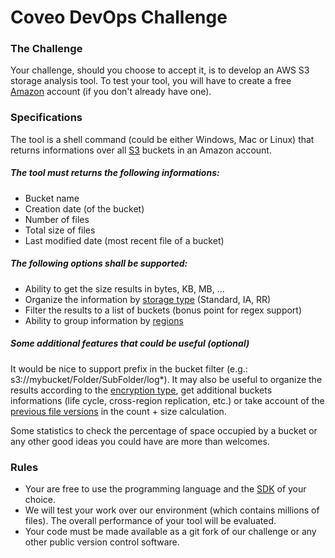 # Coveo DevOps Challenge
### The Challenge
Your challenge, should you choose to accept it, is to develop an AWS S3 storage analysis tool. To test your tool, you will have to create a free [Amazon](http://aws.amazon.com/en/free/) account (if you don't already have one).
### Specifications
The tool is a shell command (could be either Windows, Mac or Linux) that returns informations over all [S3](https://aws.amazon.com/documentation/s3/) buckets in an Amazon account.
##### The tool must returns the following informations:
- Bucket name
- Creation date (of the bucket)
- Number of files
- Total size of files
- Last modified date (most recent file of a bucket)

##### The following options shall be supported:
- Ability to get the size results in bytes, KB, MB, ...
- Organize the information by [storage type](https://docs.aws.amazon.com/AmazonS3/latest/dev/storage-class-intro.html) (Standard, IA, RR)
- Filter the results to a list of buckets (bonus point for regex support)
- Ability to group information by [regions](http://docs.aws.amazon.com/AWSEC2/latest/UserGuide/using-regions-availability-zones.html)

##### Some additional features that could be useful (optional)
It would be nice to support prefix in the bucket filter (e.g.: s3://mybucket/Folder/SubFolder/log*). It may also be useful to organize the results according to the [encryption type](https://docs.aws.amazon.com/AmazonS3/latest/dev/UsingEncryption.html), get additional buckets informations (life cycle, cross-region replication, etc.) or take account of the [previous file versions](https://docs.aws.amazon.com/AmazonS3/latest/UG/enable-bucket-versioning.html) in the count + size calculation.

Some statistics to check the percentage of space occupied by a bucket or any other good ideas you could have are more than welcomes.
### Rules
- Your are free to use the programming language and the [SDK](https://aws.amazon.com/tools/) of your choice.
- We will test your work over our environment (which contains millions of files). The overall performance of your tool will be evaluated.
- Your code must be made available as a git fork of our challenge or any other public version control software.  
